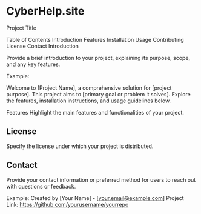 # CyberHelp.site
Project Title

Table of Contents
Introduction
Features
Installation
Usage
Contributing
License
Contact
Introduction

Provide a brief introduction to your project, explaining its purpose, scope, and any key features.

Example:

Welcome to [Project Name], a comprehensive solution for [project purpose]. This project aims to [primary goal or problem it solves]. Explore the features, installation instructions, and usage guidelines below.

Features
Highlight the main features and functionalities of your project.


## License
Specify the license under which your project is distributed.

## Contact
Provide your contact information or preferred method for users to reach out with questions or feedback.

Example:
Created by [Your Name] - [your.email@example.com]
Project Link: https://github.com/yourusername/yourrepo
